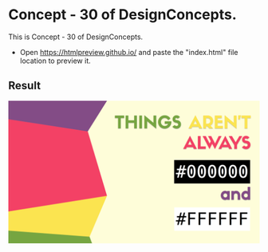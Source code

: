Concept - 30 of DesignConcepts.
==============================

This is Concept - 30 of DesignConcepts.
- Open https://htmlpreview.github.io/ and paste the "index.html" file location to preview it.

Result
-----------
<p align="center">
  <img src="c30.png"/>
</p>
